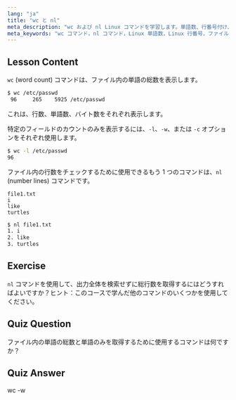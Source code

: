 ```yaml
---
lang: "ja"
title: "wc と nl"
meta_description: "wc および nl Linux コマンドを学習します。単語数、行番号付け、ファイル分析を理解します。今すぐ Linux コマンドラインスキルを向上させましょう！"
meta_keywords: "wc コマンド，nl コマンド，Linux 単語数，Linux 行番号，ファイル分析，Linux チュートリアル，初心者 Linux, Linux ガイド"
---
```


## Lesson Content

`wc` (word count) コマンドは、ファイル内の単語の総数を表示します。

```bash
$ wc /etc/passwd
 96     265    5925 /etc/passwd
```

これは、行数、単語数、バイト数をそれぞれ表示します。

特定のフィールドのカウントのみを表示するには、`-l`、`-w`、または `-c` オプションをそれぞれ使用します。

```bash
$ wc -l /etc/passwd
96
```

ファイル内の行数をチェックするために使用できるもう 1 つのコマンドは、`nl` (number lines) コマンドです。

```plaintext
file1.txt
i
like
turtles
```

```bash
$ nl file1.txt
1. i
2. like
3. turtles
```

## Exercise

`nl` コマンドを使用して、出力全体を検索せずに総行数を取得するにはどうすればよいですか？ヒント：このコースで学んだ他のコマンドのいくつかを使用してください。

## Quiz Question

ファイル内の単語の総数と単語のみを取得するために使用するコマンドは何ですか？

## Quiz Answer

wc -w
